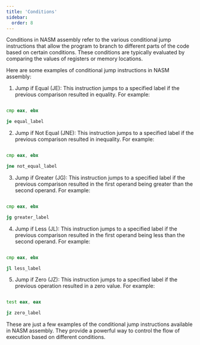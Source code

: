 ```yaml
---
title: 'Conditions'
sidebar:
  order: 8
---
```


 Conditions in NASM assembly refer to the various conditional jump instructions that allow the program to branch to different parts of the code based on certain conditions. These conditions are typically evaluated by comparing the values of registers or memory locations.



Here are some examples of conditional jump instructions in NASM assembly:



1. Jump if Equal (JE): This instruction jumps to a specified label if the previous comparison resulted in equality. For example:

```asm

cmp eax, ebx

je equal_label

```



2. Jump if Not Equal (JNE): This instruction jumps to a specified label if the previous comparison resulted in inequality. For example:

```asm

cmp eax, ebx

jne not_equal_label

```



3. Jump if Greater (JG): This instruction jumps to a specified label if the previous comparison resulted in the first operand being greater than the second operand. For example:

```asm

cmp eax, ebx

jg greater_label

```



4. Jump if Less (JL): This instruction jumps to a specified label if the previous comparison resulted in the first operand being less than the second operand. For example:

```asm

cmp eax, ebx

jl less_label

```



5. Jump if Zero (JZ): This instruction jumps to a specified label if the previous operation resulted in a zero value. For example:

```asm

test eax, eax

jz zero_label

```



These are just a few examples of the conditional jump instructions available in NASM assembly. They provide a powerful way to control the flow of execution based on different conditions.

